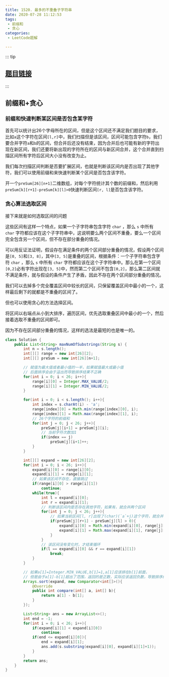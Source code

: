 ```yaml
---
title: 1520. 最多的不重叠子字符串
date: 2020-07-28 11:12:53
tags:
 - 前缀和
 - 贪心
categories:
 - LeetCode题解

---
```


::: tip

## [题目链接](https://leetcode-cn.com/problems/maximum-number-of-non-overlapping-substrings/)

:::

## 前缀和+贪心

### 前缀和快速判断某区间是否包含某字符

首先可以统计出26个字母所在的区间，但是这个区间还不满足我们题目的要求，比如`a`这个字符在区间`[l,r]`中，我们扫描但是该区间，区间可能包含字符`b`，我们要合并字符`a`和`b`的区间，但合并后还没有结束，因为合并后也可能有新的字符出现在新区间，我们还要将新出现的字符所在的区间与新区间合并，这个合并直到扫描区间所有字符后区间大小没有改变为止。

我们每次扫描区间判断是否要扩展区间，也就是判断该区间内是否出现了其他字符，我们可以使用前缀和来快速判断某个区间是否包含该字符。

开一个`preSum[26][n+1]`二维数组，对每个字符统计其个数的前缀和，然后利用`preSum[k][r+1]-preSum[k][l]>0`快速判断区间`[r, l]`是否包含该字符。

### 贪心算法选取区间

接下来就是如何选取区间的问题

这些区间有这样一个特点，如果一个子字符串包含字符 `char` ，那么 `s` 中所有 `char` 字符都应该在这个子字符串中，这说明要么两个区间不重叠，要么一个区间完全包含另一个区间，但不存在部分重叠的情况。

可以用反证法证明，假设存在满足条件的两个区间部分重叠的情况，假设两个区间是`[0, 5]`和`[3, 8]`，其中`[3, 5]`是重叠的区间，根据条件：一个子字符串包含字符 `char` ，那么 `s` 中所有 `char` 字符都应该在这个子字符串中。那么在第一个区间`[0,2]`必有字符出现在`[3, 5]`中，然而第二个区间不包含`[0,2]`，那么第二区间就不满足条件，就与假设的条件产生了矛盾，因此不存在两个区间部分重叠的情况。

我们可以去掉多个完全覆盖区间中较长的区间，只保留覆盖区间中最小的一个，这样最后剩下的就都是不重叠的区间了。

但也可以使用贪心的方法选择区间。

将区间以右端点从小到大排序，遍历区间，优先选取重叠区间中最小的一个，然后接着选取不重叠的区间即可。

因为不存在区间部分重叠的情况，这样的选法是最短的也是唯一的。

```java
class Solution {
    public List<String> maxNumOfSubstrings(String s) {
        int n = s.length();
        int[][] range = new int[26][2];
        int[][] preSum = new int[26][n+1];

        // 赋值为最大值或者最小值的一半，如果赋值最大或最小值
        // 后面排序会由于溢出而导致排序结果不正确
        for(int i = 0; i < 26; i++){
            range[i][0] = Integer.MAX_VALUE/2;
            range[i][1] = Integer.MIN_VALUE/2;
        }

        for(int i = 0; i < s.length(); i++){
            int index = s.charAt(i) - 'a';
            range[index][0] = Math.min(range[index][0], i);
            range[index][1] = Math.max(range[index][1], i);
            // 26个字符的前缀和
            for(int j = 0; j < 26; j++){
                preSum[j][i+1] = preSum[j][i];
                // 当前字符次数加1
                if(index == j)
                    preSum[j][i+1]++;
            }
        }

        int[][] expand = new int[26][2];
        for(int i = 0; i < 26; i++){
            expand[i][0] = range[i][0];
            expand[i][1] = range[i][1];
            // 如果该区间不存在，直接跳过
            if(range[i][0] > range[i][1])
                continue;
            while(true){
                int l = expand[i][0];
                int r = expand[i][1];
                // 判断该区间内是否存在其他字符，如果有，就合并两个区间
                for(int j = 0; j < 26; j++){
                    // 如果当前区间[l, r]出现了(char)(`a`+j)这个字符，就合并区间
                    if(preSum[j][r+1] - preSum[j][l] > 0){
                        expand[i][0] = Math.min(expand[i][0], range[j][0]);
                        expand[i][1] = Math.max(expand[i][1], range[j][1]);
                    }
                }
                // 该区间没有变化时，才结束循环
                if(l == expand[i][0] && r == expand[i][1])
                    break;
            }
        }

        // 如果a[1]=Integer.MIN_VALUE,b[1]=1,a[1]应该排在b[1]前面，
        // 但是由于a[1]-b[1]超出了范围，返回的是正数，实际应该返回负数，导致排序结果不正确
        Arrays.sort(expand, new Comparator<int[]>(){
            @Override
            public int compare(int[] a, int[] b){
                return a[1] - b[1];
            }
        });

        List<String> ans = new ArrayList<>();
        int end = -1;
        for(int i = 0; i < 26; i++){
            if(expand[i][1] < expand[i][0])
                continue;
            if(end <= expand[i][0]){
                end = expand[i][1];
                ans.add(s.substring(expand[i][0], expand[i][1]+1));
            }
        }
        return ans;
    }
}
```

